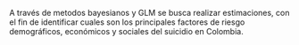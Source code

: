 A través de metodos bayesianos y GLM se busca realizar estimaciones, con el fin de identificar cuales son los principales factores de riesgo demográficos, económicos y sociales del suicidio en Colombia.
